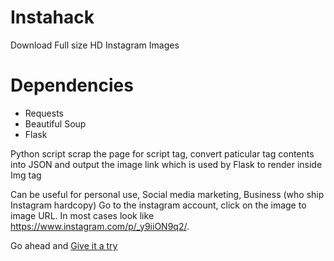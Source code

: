 # Instahack
Download Full size HD Instagram Images 

# Dependencies
* Requests
* Beautiful Soup
* Flask

Python script scrap the page for script tag, convert paticular tag contents into JSON and output the image link which is used by Flask to render inside Img tag

Can be useful for personal use, Social media marketing, Business (who ship Instagram hardcopy)
Go to the instagram account, click on the image to image URL. In most cases look like https://www.instagram.com/p/_y9iiON9q2/. 

Go ahead and [Give it a try](http://bmanish001.pythonanywhere.com "Instahack")


